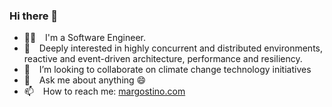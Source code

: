 ### Hi there 👋

- 👨‍💻 &ensp; I'm a Software Engineer.
- 🔌 &ensp; Deeply interested in highly concurrent and distributed environments, reactive and event-driven architecture, performance and resiliency.
- 🌱 &ensp; I’m looking to collaborate on climate change technology initiatives
- 💬  &ensp; Ask me about anything 😄
- 📫  &ensp; How to reach me: [margostino.com](https://margostino.com)
